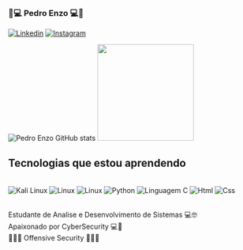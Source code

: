 ### 👾💻 Pedro Enzo 💻👾

[![Linkedin](    https://img.shields.io/badge/LinkedIn-0077B5?style=for-the-badge&logo=linkedin&logoColor=white)](www.linkedin.com/in/pedro-enzo-117a4a302) [![Instagram](https://img.shields.io/badge/Instagram-E4405F?style=for-the-badge&logo=instagram&logoColor=white)](https://www.instagram.com/pedro_luna86)

![Pedro Enzo GitHub stats](https://github-readme-stats.vercel.app/api?username=PedroProgramador86&show_icons=true&theme=dark)
 <img height="195em" src="https://github-readme-stats.vercel.app/api/top-langs/?username=PedroProgramador86&layout-compact&langs_count=16&theme=dark"/>

## Tecnologias que estou aprendendo

<div style="display: inline_block"><br/>
<img alt="Kali Linux" src="https://img.shields.io/badge/Kali_Linux-557C94?style=for-the-badge&logo=kali-linux&logoColor=white" /> 
<img alt="Linux" src="https://img.shields.io/badge/Linux-FCC624?style=for-the-badge&logo=linux&logoColor=black" />
<img alt="Linux" src="https://img.shields.io/badge/Shell_Script-121011?style=for-the-badge&logo=gnu-bash&logoColor=white" />
<img alt="Python" src="https://img.shields.io/badge/Python-3776AB?style=for-the-badge&logo=python&logoColor=white" />
<img alt="Linguagem C" src="https://img.shields.io/badge/C-00599C?style=for-the-badge&logo=c&logoColor=white" />
<img alt="Html" src="https://img.shields.io/badge/HTML-239120?style=for-the-badge&logo=html5&logoColor=white" />
<img alt="Css" src="https://img.shields.io/badge/CSS-239120?&style=for-the-badge&logo=css3&logoColor=white" /><br/><br/>

Estudante de Analise e Desenvolvimento de Sistemas 💻🤓<br/>
Apaixonado por CyberSecurity 💻👾<br>
🔴🥷🏼 Offensive Security 🥷🏼🔴

